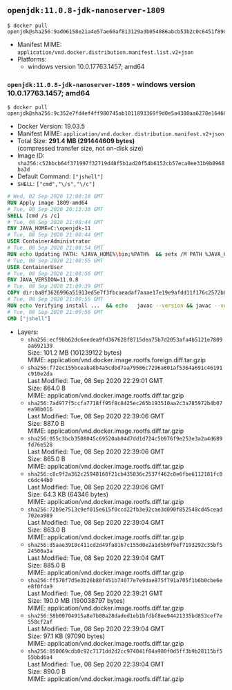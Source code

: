 ## `openjdk:11.0.8-jdk-nanoserver-1809`

```console
$ docker pull openjdk@sha256:9ad06158e21a4e57ae60af813129a3b054086abcb53b2c0c6451f890df095594
```

-	Manifest MIME: `application/vnd.docker.distribution.manifest.list.v2+json`
-	Platforms:
	-	windows version 10.0.17763.1457; amd64

### `openjdk:11.0.8-jdk-nanoserver-1809` - windows version 10.0.17763.1457; amd64

```console
$ docker pull openjdk@sha256:9c352e7fd4ef4ff980745ab1011893369f9d0e5a4380aa6278e16466e2a833e0
```

-	Docker Version: 19.03.5
-	Manifest MIME: `application/vnd.docker.distribution.manifest.v2+json`
-	Total Size: **291.4 MB (291444609 bytes)**  
	(compressed transfer size, not on-disk size)
-	Image ID: `sha256:c52bbcb64f371997f32719d48f5b1ad20f54b6152cb57eca0ee31b9b8968ba3d`
-	Default Command: `["jshell"]`
-	`SHELL`: `["cmd","\/s","\/c"]`

```dockerfile
# Wed, 02 Sep 2020 12:08:18 GMT
RUN Apply image 1809-amd64
# Tue, 08 Sep 2020 20:13:38 GMT
SHELL [cmd /s /c]
# Tue, 08 Sep 2020 21:08:44 GMT
ENV JAVA_HOME=C:\openjdk-11
# Tue, 08 Sep 2020 21:08:44 GMT
USER ContainerAdministrator
# Tue, 08 Sep 2020 21:08:54 GMT
RUN echo Updating PATH: %JAVA_HOME%\bin;%PATH% 	&& setx /M PATH %JAVA_HOME%\bin;%PATH%
# Tue, 08 Sep 2020 21:08:55 GMT
USER ContainerUser
# Tue, 08 Sep 2020 21:08:56 GMT
ENV JAVA_VERSION=11.0.8
# Tue, 08 Sep 2020 21:09:39 GMT
COPY dir:ba8f3626996a51913ed5e7f3fbcaeadaf7aaae17e19e9afdd11f176c2572b854 in C:\openjdk-11 
# Tue, 08 Sep 2020 21:09:55 GMT
RUN echo Verifying install ... 	&& echo   javac --version && javac --version 	&& echo   java --version && java --version
# Tue, 08 Sep 2020 21:09:56 GMT
CMD ["jshell"]
```

-	Layers:
	-	`sha256:ecf9bb62dc6eedea9fd367628f8715dea75b7d2053afa4b5121e7809aa692139`  
		Size: 101.2 MB (101239122 bytes)  
		MIME: application/vnd.docker.image.rootfs.foreign.diff.tar.gzip
	-	`sha256:f72ec155bceaba8b4a5cdbd7aa79586c7296a801af5364a691c46191c910e2da`  
		Last Modified: Tue, 08 Sep 2020 22:29:01 GMT  
		Size: 864.0 B  
		MIME: application/vnd.docker.image.rootfs.diff.tar.gzip
	-	`sha256:7ad977f5ccfa7718ff95f8c8425ec265b193510aa2c3a785972b4b07ea98b016`  
		Last Modified: Tue, 08 Sep 2020 22:39:06 GMT  
		Size: 887.0 B  
		MIME: application/vnd.docker.image.rootfs.diff.tar.gzip
	-	`sha256:055c3bcb3588045c69520ab04d7dd1d724c5b976f9e253e3a2a4d689fd76e528`  
		Last Modified: Tue, 08 Sep 2020 22:39:06 GMT  
		Size: 865.0 B  
		MIME: application/vnd.docker.image.rootfs.diff.tar.gzip
	-	`sha256:c8c9f2a362c25948168f21cb435036c2537f462c8e6fbe6112181fc0c6dc44b0`  
		Last Modified: Tue, 08 Sep 2020 22:39:06 GMT  
		Size: 64.3 KB (64346 bytes)  
		MIME: application/vnd.docker.image.rootfs.diff.tar.gzip
	-	`sha256:72b9e7513c9ef015e615f0ccd22fb3e92cae3d090f852548cd45cead702ea989`  
		Last Modified: Tue, 08 Sep 2020 22:39:04 GMT  
		Size: 863.0 B  
		MIME: application/vnd.docker.image.rootfs.diff.tar.gzip
	-	`sha256:d5aae3918c411cd2d49fa8167c155d0e2a1d5b9f9ef7193292c35bf524500a3a`  
		Last Modified: Tue, 08 Sep 2020 22:39:04 GMT  
		Size: 885.0 B  
		MIME: application/vnd.docker.image.rootfs.diff.tar.gzip
	-	`sha256:ff570f7d5e3b26b80f451b74077e7e9dae875f791a705f1b6b0cbe6ee8f0fda9`  
		Last Modified: Tue, 08 Sep 2020 22:39:21 GMT  
		Size: 190.0 MB (190038797 bytes)  
		MIME: application/vnd.docker.image.rootfs.diff.tar.gzip
	-	`sha256:58b00704915a8e7b80a28daded1eb1bfdbf8ee94421335bd853cef7e558cf2af`  
		Last Modified: Tue, 08 Sep 2020 22:39:04 GMT  
		Size: 97.1 KB (97090 bytes)  
		MIME: application/vnd.docker.image.rootfs.diff.tar.gzip
	-	`sha256:850069cdb0c92c7171dd2d2cc974041f84a980f0d5ff3b9b28115bf555bbd6a4`  
		Last Modified: Tue, 08 Sep 2020 22:39:04 GMT  
		Size: 890.0 B  
		MIME: application/vnd.docker.image.rootfs.diff.tar.gzip
